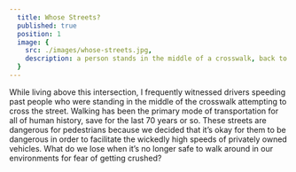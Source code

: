 ```yaml
---
  title: Whose Streets?
  published: true
  position: 1
  image: {
    src: ./images/whose-streets.jpg,
    description: a person stands in the middle of a crosswalk, back to the camera, feet firmly planted, patiently waiting for a safe opportunity to cross the street as an SUV speeds through the crosswalk a few feet in front of the person
  }
---
```


While living above this intersection, I frequently witnessed drivers speeding past people who were standing in the middle of the crosswalk attempting to cross the street. Walking has been the primary mode of transportation for all of human history, save for the last 70 years or so. These streets are dangerous for pedestrians because we decided that it’s okay for them to be dangerous in order to facilitate the wickedly high speeds of privately owned vehicles. What do we lose when it’s no longer safe to walk around in our environments for fear of getting crushed?
